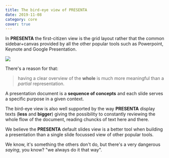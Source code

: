 ```yaml
---
title: The bird-eye view of PRESENTA
date: 2019-11-08
category: core
cover: true
---
```


In **PRESENTA** the first-citizen view is the grid layout rather that the common sidebar+canvas provided by all the other popular tools such as Powerpoint, Keynote and Google Presentation.

![](covers/the-bird-view-of-presenta.png)

There's a reason for that: 

> having a clear overview of the **whole** is much more meaningful than a *partial* representation.

A presentation document is a **sequence of concepts** and each slide serves a specific purpose in a given context.

The bird-eye view is also well supported by the way **PRESENTA** display texts (**less** and **bigger**) giving the possibility to constantly reviewing the whole flow of the document, reading chuncks of text here and there.

We believe the **PRESENTA** default slides view is a better tool when building a presentation than a single slide focussed view of other popular tools.

We know, it's something the others don't do, but there's a very dangerous *saying*, you know? "we always do it that way".